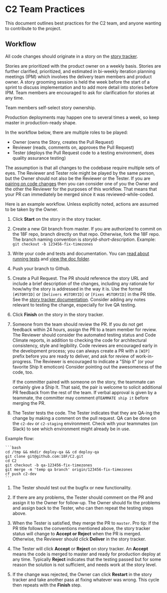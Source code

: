 # C2 Team Practices

This document outlines best practices for the C2 team, and anyone wanting to contribute to the project.

## Workflow

All code changes should originate in a story on the [story tracker](https://pivotaltracker.com/n/projects/1149728).

Stories are prioritized with the product owner on a weekly basis.
Stories are further clarified, prioritized, and estimated in bi-weekly iteration planning meetings (IPM)
which involves the delivery team members and product owner.
A story grooming session is held the week before the start of a sprint to discuss implementation
and to add more detail into stories before IPM. Team members are encouraged to ask for clarification for stories at any time.

Team members self-select story ownership.

Production deployments may happen one to several times a week, so keep master in production-ready shape.

In the workflow below, there are multiple roles to be played:

* Owner (owns the Story, creates the Pull Request)
* Reviewer (reads, comments on, approves the Pull Request)
* Tester (deploys the Pull Request code to a testing environment, does quality assurance testing)

The assumption is that all changes to the codebase require multiple sets of eyes. The Reviewer and Tester
role might be played by the same person, but the Owner should not also be the Reviewer or the Tester.
If you are [pairing on code changes](https://en.wikipedia.org/wiki/Pair_programming) then
you can consider one of you the Owner and the other the Reviewer for the purposes of this workflow. That
means that your PR can immediately be merged since it was reviewed-while-coded.

Here is an example workflow. Unless explicitly noted, actions are assumed to be taken by the Owner.

1. Click **Start** on the story in the story tracker.

1. Create a new Git branch from master.
If you are authorized to commit on the 18F repo, branch directly on that repo.
Otherwise, fork the 18F repo. The branch naming convention is *storyId*-*short-description*.
Example: `git checkout -b 123456-fix-timezones`

1. Write your code and tests and documentation. You can
[read about running tests](https://github.com/18F/C2/blob/master/doc/setup.md#running-tests)
and [view the doc folder](https://github.com/18F/C2/tree/master/doc).

1. Push your branch to Github.

1. Create a Pull Request. The PR should reference the story URL and include a brief description
of the changes, including any rationale for how/why the story is addressed in the way it is. Use the format
`[#STORYID]` or `[Delivers #STORYID]` or `[Fixes #STORYID]` in the PR title.
See the [story tracker
documentation](https://www.pivotaltracker.com/help/api?version=v5#Tracker_Updates_in_SCM_Post_Commit_Hooks).
Consider adding any notes relevant to testing the change, especially for live QA
testing.

1. Click **Finish** on the story in the story tracker.

1. Someone from the team should review the PR. If you do not get feedback within 24 hours,
assign the PR to a team member for review. The Reviewer should consider the automated
testing status and Code Climate reports, in addition to checking the code for architectural
consistency, style and legibility. Code reviews are encouraged early in the development process;
you can always create a PR with a `[WIP]` prefix before you are ready to deliver, and ask for review
of work-in-progress. The Reviewer is encouraged to indicate a "Ship it" (or your favorite Ship It emoticon)
Consider pointing out the awesomeness of the code, too.

    If the committer paired with someone on the story, the teammate can
certainly give a Ship It. That said, the pair is welcome to solicit additional
PR feedback from the rest of the team. If verbal approval is given by a
teammate, the committer may comment `@TEAMMATE ship it` before merging the PR.

1. The Tester tests the code. The Tester indicates that they are QA-ing the
change by making a comment on the pull request. QA can be done on the
`c2-dev` or `c2-staging` environment. Check with your teammates (on Slack) to
see which environment might already be in use.

Example flow:

    ```bash
    cd /tmp && mkdir deploy-qa && cd deploy-qa
    git clone git@github.com:18F/C2.git
    cd C2
    git checkout -b qa-123456-fix-timezones
    git merge -m 'temp qa branch' origin/123456-fix-timezones
    cf push c2-dev
    ```

1. The Tester should test out the bugfix or new functionality.

1. If there are any problems, the Tester should comment on the PR and assign it to the Owner for follow-up.
The Owner should fix the problems and assign back to the Tester, who can then repeat the testing steps above.

1. When the Tester is satisfied, they merge the PR to `master`.
Pro tip: If the PR title follows the conventions mentioned above,
the story tracker status will change to **Accept or Reject** when the PR is merged.
Otherwise, the Reviewer should click **Deliver** in the story tracker.

1. The Tester will click **Accept** or **Reject** on story tracker. An **Accept** means the code is merged
to master and ready for production deploy at any time. Typically **Reject** indicates
that the testing passed but for some reason the solution is not sufficient, and needs work at the
story level.

1. If the change was rejected, the Owner can click **Restart** in the story tracker and take another pass at fixing
whatever was wrong. This cycle then repeats with the **Finish** step.
